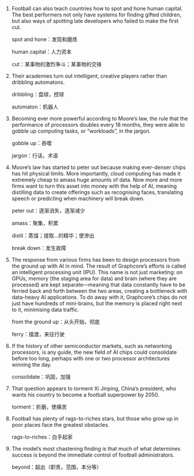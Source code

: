 1. Football can also teach countries how to spot and hone human capital. The best performers not only have systems for finding gifted children, but also ways of spotting late developers who failed to make the first cut. 

   spot and hone：发现和磨炼

   human capital：人力资本

   cut：某事物的激烈争斗；某事物的交锋

   

2. Their academies turn out intelligent, creative players rather than dribbling automatons.

   dribbling：盘球，控球

   automaton：机器人

   

3. Becoming ever more powerful according to Moore’s law, the rule that the performance of processors doubles every 18 months, they were able to gobble up computing tasks, or “workloads”, in the jargon. 

   gobble up：吞噬

   jargon：行话，术语

   

4. Moore’s law has started to peter out because making ever-denser chips has hit physical limits. More importantly, cloud computing has made it extremely cheap to amass huge amounts of data. Now more and more firms want to turn this asset into money with the help of AI, meaning distilling data to create offerings such as recognising faces, translating speech or predicting when machinery will break down. 

   peter out：逐渐消失，逐渐减少

   amass：聚集，积累

   distil：蒸馏；提取…的精华；使渗出

   break down：发生故障

   

5. The response from various firms has been to design processors from the ground up with AI in mind. The result of Graphcore’s efforts is called an intelligent processing unit (IPU). This name is not just marketing: on GPUs, memory (the staging area for data) and brain (where they are processed) are kept separate—meaning that data constantly have to be ferried back and forth between the two areas, creating a bottleneck with data-heavy AI applications. To do away with it, Graphcore’s chips do not just have hundreds of mini-brains, but the memory is placed right next to it, minimising data traffic. 

   from the ground up：从头开始，彻底

   ferry：摆渡，来往行驶

   

6. If the history of other semiconductor markets, such as networking processors, is any guide, the new field of AI chips could consolidate before too long, perhaps with one or two processor architectures winning the day. 

   consolidate：巩固，加强

   

7. That question appears to torment Xi Jinping, China’s president, who wants his country to become a football superpower by 2050. 

   torment：折磨，使痛苦

   

8. Football has plenty of rags-to-riches stars, but those who grow up in poor places face the greatest obstacles. 

   rags-to-riches：白手起家

   

9. The model’s most chastening finding is that much of what determines success is beyond the immediate control of football administrators.

   beyond：超出（职责，范围，本分等）